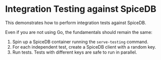 # Integration Testing against SpiceDB

This demonstrates how to perform integration tests against SpiceDB.

Even if you are not using Go, the fundamentals should remain the same:

1. Spin up a SpiceDB container running the `serve-testing` command.
2. For each independent test, create a SpiceDB client with a random key.
3. Run tests. Tests with different keys are safe to run in parallel.
